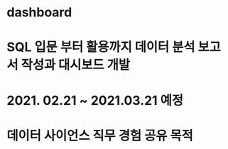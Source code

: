 # dashboard
# SQL 입문 부터 활용까지 데이터 분석 보고서 작성과 대시보드 개발 


# 2021. 02.21 ~ 2021.03.21 예정


# 데이터 사이언스 직무 경험 공유 목적

